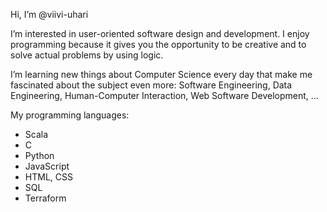 Hi, I’m @viivi-uhari

I’m interested in user-oriented software design and development. 
I enjoy programming because it gives you the opportunity to be creative
and to solve actual problems by using logic.

I’m learning new things about Computer Science every day
that make me fascinated about the subject even more:
Software Engineering, Data Engineering, Human-Computer Interaction, Web Software Development, ...

My programming languages:
- Scala
- C
- Python 
- JavaScript
- HTML, CSS
- SQL
- Terraform
